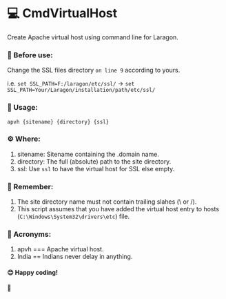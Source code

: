 # 💻 CmdVirtualHost
Create Apache virtual host using command line for Laragon.

### 📝 Before use:
Change the SSL files directory `on line 9` according to yours.

i.e. `set SSL_PATH=F:/laragon/etc/ssl/` -> `set SSL_PATH=Your/Laragon/installation/path/etc/ssl/`

### 🔨 Usage:
`apvh {sitename} {directory} {ssl}`

### ⚙ Where:

1. sitename: Sitename containing the .domain name.
2. directory: The full (absolute) path to the site directory.
3. ssl: Use `ssl` to have the virtual host for SSL else empty.

### 🧠 Remember:

1. The site directory name must not contain trailing slahes (\ or /).
2. This script assumes that you have added the virtual host entry to hosts (`C:\Windows\System32\drivers\etc`) file.

### 📃 Acronyms:

1. apvh === Apache virtual host.
2. India == Indians never delay in anything.

#### 😊 Happy coding!

🙏
